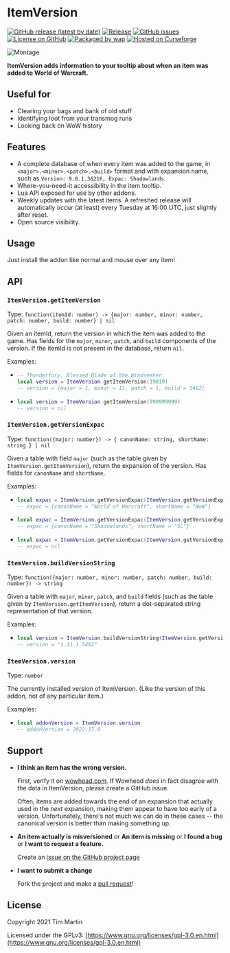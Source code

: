 # ItemVersion

[![GitHub release (latest by date)](https://img.shields.io/github/v/release/t-mart/ItemVersion)](https://github.com/t-mart/ItemVersion/releases)
[![Release](https://github.com/t-mart/ItemVersion/actions/workflows/release.yml/badge.svg)](https://github.com/t-mart/ItemVersion/actions/workflows/release.yml)
[![GitHub issues](https://img.shields.io/github/issues/t-mart/ItemVersion)](https://github.com/t-mart/ItemVersion/issues)
[![License on GitHub](https://img.shields.io/github/license/t-mart/ItemVersion)](https://github.com/t-mart/ItemVersion/blob/master/LICENSE)
[![Packaged by wap](https://img.shields.io/badge/packaged%20by-wap-d33682)](https://github.com/t-mart/wap)
[![Hosted on Curseforge](https://img.shields.io/badge/hosted%20on-CurseForge-F16436)](https://www.curseforge.com/wow/addons/itemversion)

![Montage](https://i.imgur.com/9PVkwkz.png)

**ItemVersion adds information to your tooltip about when an item was added to World of Warcraft.**

## Useful for

- Clearing your bags and bank of old stuff
- Identifying loot from your transmog runs
- Looking back on WoW history

## Features

- A complete database of when every item was added to the game, in `<major>.<minor>.<patch>.<build>`
  format and with expansion name, such as `Version: 9.0.1.36216, Expac: Shadowlands`.
- Where-you-need-it accessibility in the item tooltip.
- Lua API exposed for use by other addons.
- Weekly updates with the latest items. A refreshed release will automatically occur (at least)
  every Tuesday at 16:00 UTC, just slightly after reset.
- Open source visibility.

## Usage

Just install the addon like normal and mouse over any item!

## API

### `ItemVersion.getItemVersion`

Type:
`function(itemId: number) -> {major: number, minor: number, patch: number, build: number} | nil`

Given an itemId, return the version in which the item was added to the game. Has fields for the
`major`, `minor`, `patch`, and `build` components of the version. If the itemId is not present in
the database, return `nil`.

Examples:

- ```lua
  -- Thunderfury, Blessed Blade of the Windseeker
  local version = ItemVersion.getItemVersion(19019)
  -- version = {major = 1, minor = 11, patch = 1, build = 5462}
  ```

- ```lua
  local version = ItemVersion.getItemVersion(999999999)
  -- version = nil
  ```

### `ItemVersion.getVersionExpac`

Type: `function({major: number}) -> { canonName: string, shortName: string } | nil`

Given a table with field `major` (such as the table given by `ItemVersion.getItemVersion`), return
the expansion of the version. Has fields for `canonName` and `shortName`.

Examples:

- ```lua
  local expac = ItemVersion.getVersionExpac(ItemVersion.getVersionExpac(19019))
  -- expac = {canonName = "World of Warcraft", shortName = "WoW"}
  ```

- ```lua
  local expac = ItemVersion.getVersionExpac(ItemVersion.getVersionExpac(192466))
  -- expac = {canonName = "Shadowlands", shortName = "SL"}
  ```

- ```lua
  local expac = ItemVersion.getVersionExpac(ItemVersion.getVersionExpac(999999999))
  -- expac = nil
  ```

### `ItemVersion.buildVersionString`

Type: `function({major: number, minor: number, patch: number, build: number}) -> string`

Given a table with `major`, `minor`, `patch`, and `build` fields (such as the table given by
`ItemVersion.getItemVersion`), return a dot-separated string representation of that version.

Examples:

- ```lua
  local version = ItemVersion.buildVersionString(ItemVersion.getVersionExpac(19019))
  -- version = "1.11.1.5462"
  ```

### `ItemVersion.version`

Type: `number`

The currently installed version of ItemVersion. (Like the version of this addon, not of any
particular item.)

Examples:

- ```lua
  local addonVersion = ItemVersion.version
  -- addonVersion = 2022.17.0
  ```

## Support

- **I think an item has the wrong version.**

  First, verify it on [wowhead.com](https://www.wowhead.com/). If Wowhead _does_ in fact disagree
  with the data in ItemVersion, please create a GitHub issue.

  Often, items are added towards the end of an expansion that actually used in the _next_ expansion,
  making them appear to have too early of a version. Unfortunately, there's not much we can do in
  these cases -- the canonical version is better than making something up.

- **An item actually is misversioned** or **An item is missing** or **I found a bug** or **I want to
  request a feature.**

  Create an [issue on the GitHub project page](https://github.com/t-mart/ItemVersion/issues)

- **I want to submit a change**

  Fork the project and make a [pull request](https://github.com/t-mart/ItemVersion/pulls)!

## License

Copyright 2021 Tim Martin

Licensed under the GPLv3:
[https://www.gnu.org/licenses/gpl-3.0.en.html](https://www.gnu.org/licenses/gpl-3.0.en.html)

